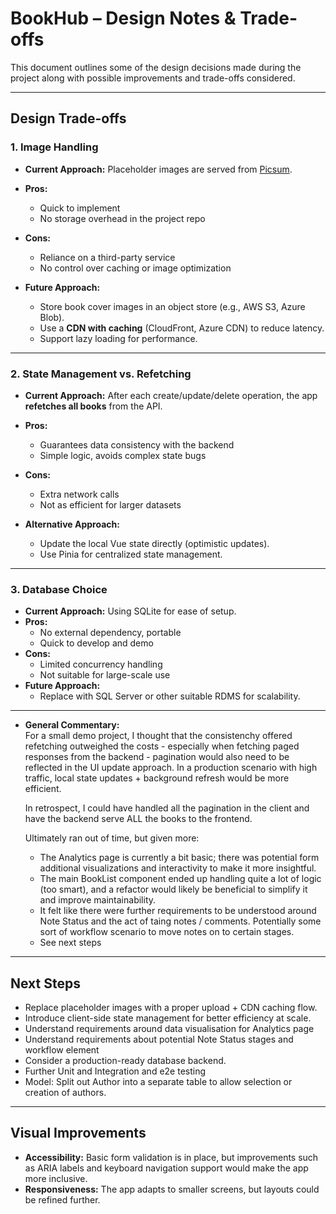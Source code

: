 # BookHub – Design Notes & Trade-offs

This document outlines some of the design decisions made during the project along with possible improvements and trade-offs considered.

---

## Design Trade-offs

### 1. Image Handling
- **Current Approach:** Placeholder images are served from [Picsum](https://picsum.photos/).  
- **Pros:**  
  - Quick to implement  
  - No storage overhead in the project repo  
- **Cons:**  
  - Reliance on a third-party service  
  - No control over caching or image optimization  

- **Future Approach:**  
  - Store book cover images in an object store (e.g., AWS S3, Azure Blob).  
  - Use a **CDN with caching** (CloudFront, Azure CDN) to reduce latency.  
  - Support lazy loading for performance.  

---

### 2. State Management vs. Refetching
- **Current Approach:** After each create/update/delete operation, the app **refetches all books** from the API.  
- **Pros:**  
  - Guarantees data consistency with the backend  
  - Simple logic, avoids complex state bugs  
- **Cons:**  
  - Extra network calls  
  - Not as efficient for larger datasets  

- **Alternative Approach:**  
  - Update the local Vue state directly (optimistic updates).  
  - Use Pinia for centralized state management.  

---

### 3. Database Choice
- **Current Approach:** Using SQLite for ease of setup.  
- **Pros:**  
  - No external dependency, portable  
  - Quick to develop and demo  
- **Cons:**  
  - Limited concurrency handling  
  - Not suitable for large-scale use  
- **Future Approach:**  
  - Replace with SQL Server or other suitable RDMS for scalability. 

---


- **General Commentary:**  
  For a small demo project, I thought that the consistenchy offered refetching outweighed the costs - especially when fetching paged responses from the backend - pagination would also need to be reflected in the UI update approach. In a production scenario with high traffic, local state updates + background refresh would be more efficient. 

  In retrospect, I could have handled all the pagination in the client and have the backend serve ALL the books to the frontend. 

  Ultimately ran out of time, but given more:

  - The Analytics page is currently a bit basic; there was potential form additional visualizations and interactivity to make it more insightful.
  - The main BookList component ended up handling quite a lot of logic (too smart), and a refactor would likely be beneficial to simplify it and improve maintainability.
  - It felt like there were further requirements to be understood around Note Status and the act of taing notes / comments. Potentially some sort of workflow scenario to move notes on to certain stages.
  - See next steps

---

## Next Steps
- Replace placeholder images with a proper upload + CDN caching flow.  
- Introduce client-side state management for better efficiency at scale.  
- Understand requirements around data visualisation for Analytics page
- Understand requirements about potential Note Status stages and workflow element
- Consider a production-ready database backend.  
- Further Unit and Integration and e2e testing 
- Model: Split out Author into a separate table to allow selection or creation of authors.

---

## Visual Improvements
- **Accessibility:** Basic form validation is in place, but improvements such as ARIA labels and keyboard navigation support would make the app more inclusive.  
- **Responsiveness:** The app adapts to smaller screens, but layouts could be refined further.  

